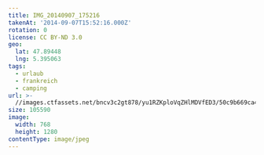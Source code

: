 ```yaml
---
title: IMG_20140907_175216
takenAt: '2014-09-07T15:52:16.000Z'
rotation: 0
license: CC BY-ND 3.0
geo:
  lat: 47.89448
  lng: 5.395063
tags:
  - urlaub
  - frankreich
  - camping
url: >-
  //images.ctfassets.net/bncv3c2gt878/yu1RZKploVqZHlMDVfED3/50c9b669ca40b5efb08fc548f477e9a2/img_20140907_175216_28234100501_o
size: 105590
image:
  width: 768
  height: 1280
contentType: image/jpeg
---
```



